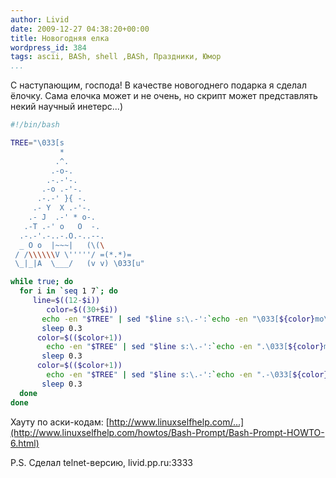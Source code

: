 ```yaml
---
author: Livid
date: 2009-12-27 04:38:20+00:00
title: Новогодняя елка
wordpress_id: 384
tags: ascii, BASh, shell ,BASh, Праздники, Юмор
...
```


С наступающим, господа! В качестве новогоднего подарка я сделал ёлочку.
Сама елочка может и не очень, но скрипт может представлять некий научный
инетерс...)

```bash
#!/bin/bash

TREE="\033[s
           *
          .^.
         .-o-.
        .-.-'-.
       .-o .-'-.
      .-.-' }{ -.
     .- Y  X .-'-.
    .- J  .-' * o-.
   .-T .-' o   O  -.
  .-.-'.-..-.O.-..--.
  _ O o  |~~~|   (\(\
 / /\\\\\\V \'''''/ =(*.*)=
 \_|_|A  \___/   (v v) \033[u"

while true; do
  for i in `seq 1 7`; do
     line=$((12-$i))
        color=$((30+$i))
       echo -en "$TREE" | sed "$line s:\.-':`echo -en "\033[${color}mo\033[0m-'"`:"
       sleep 0.3
      color=$(($color+1))
        echo -en "$TREE" | sed "$line s:\.-':`echo -en ".\033[${color}m=\033[0m'"`:"
       sleep 0.3
      color=$(($color+1))
        echo -en "$TREE" | sed "$line s:\.-':`echo -en ".-\033[${color}m*\033[0m"`:"
       sleep 0.3
  done
done
```



Хауту по аски-кодам:
[http://www.linuxselfhelp.com/...](http://www.linuxselfhelp.com/howtos/Bash-Prompt/Bash-Prompt-HOWTO-6.html)

P.S. Сделал telnet-версию, livid.pp.ru:3333
